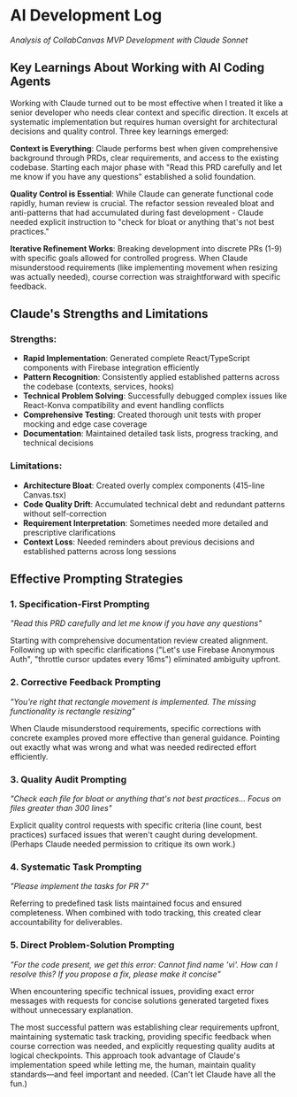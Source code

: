 # AI Development Log
*Analysis of CollabCanvas MVP Development with Claude Sonnet*

## Key Learnings About Working with AI Coding Agents

Working with Claude turned out to be most effective when I treated it like a senior developer who needs clear context and specific direction. It excels at systematic implementation but requires human oversight for architectural decisions and quality control. Three key learnings emerged:

**Context is Everything**: Claude performs best when given comprehensive background through PRDs, clear requirements, and access to the existing codebase. Starting each major phase with "Read this PRD carefully and let me know if you have any questions" established a solid foundation.

**Quality Control is Essential**: While Claude can generate functional code rapidly, human review is crucial. The refactor session revealed bloat and anti-patterns that had accumulated during fast development - Claude needed explicit instruction to "check for bloat or anything that's not best practices."

**Iterative Refinement Works**: Breaking development into discrete PRs (1-9) with specific goals allowed for controlled progress. When Claude misunderstood requirements (like implementing movement when resizing was actually needed), course correction was straightforward with specific feedback.

## Claude's Strengths and Limitations

### Strengths:
- **Rapid Implementation**: Generated complete React/TypeScript components with Firebase integration efficiently
- **Pattern Recognition**: Consistently applied established patterns across the codebase (contexts, services, hooks)  
- **Technical Problem Solving**: Successfully debugged complex issues like React-Konva compatibility and event handling conflicts
- **Comprehensive Testing**: Created thorough unit tests with proper mocking and edge case coverage
- **Documentation**: Maintained detailed task lists, progress tracking, and technical decisions

### Limitations:
- **Architecture Bloat**: Created overly complex components (415-line Canvas.tsx)
- **Code Quality Drift**: Accumulated technical debt and redundant patterns without self-correction
- **Requirement Interpretation**: Sometimes needed more detailed and prescriptive clarifications
- **Context Loss**: Needed reminders about previous decisions and established patterns across long sessions

## Effective Prompting Strategies

### 1. **Specification-First Prompting**
*"Read this PRD carefully and let me know if you have any questions"*

Starting with comprehensive documentation review created alignment. Following up with specific clarifications ("Let's use Firebase Anonymous Auth", "throttle cursor updates every 16ms") eliminated ambiguity upfront.

### 2. **Corrective Feedback Prompting**
*"You're right that rectangle movement is implemented. The missing functionality is rectangle resizing"*

When Claude misunderstood requirements, specific corrections with concrete examples proved more effective than general guidance. Pointing out exactly what was wrong and what was needed redirected effort efficiently.

### 3. **Quality Audit Prompting**
*"Check each file for bloat or anything that's not best practices... Focus on files greater than 300 lines"*

Explicit quality control requests with specific criteria (line count, best practices) surfaced issues that weren't caught during development. (Perhaps Claude needed permission to critique its own work.)

### 4. **Systematic Task Prompting**
*"Please implement the tasks for PR 7"*

Referring to predefined task lists maintained focus and ensured completeness. When combined with todo tracking, this created clear accountability for deliverables.

### 5. **Direct Problem-Solution Prompting**
*"For the code present, we get this error: Cannot find name 'vi'. How can I resolve this? If you propose a fix, please make it concise"*

When encountering specific technical issues, providing exact error messages with requests for concise solutions generated targeted fixes without unnecessary explanation.

The most successful pattern was establishing clear requirements upfront, maintaining systematic task tracking, providing specific feedback when course correction was needed, and explicitly requesting quality audits at logical checkpoints. This approach took advantage of Claude's implementation speed while letting me, the human, maintain quality standards—and feel important and needed. (Can't let Claude have all the fun.)
